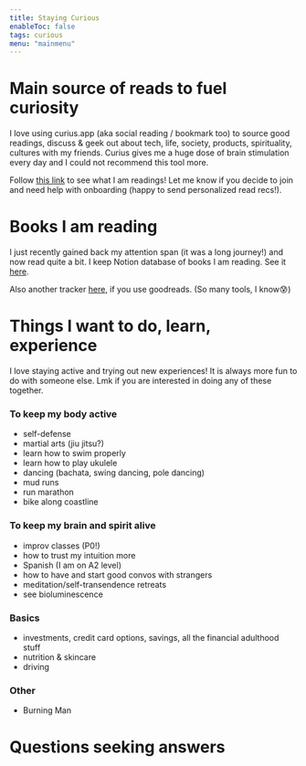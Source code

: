 ```yaml
---
title: Staying Curious
enableToc: false
tags: curious
menu: "mainmenu"
---
```

# Main source of reads to fuel curiosity
I love using curius.app (aka social reading / bookmark too) to source good readings, discuss & geek out about tech, life, society, products, spirituality, cultures with my friends. Curius gives me a huge dose of brain stimulation every day and I could not recommend this tool more. 

Follow [this link](https://curius.app/svitlana-midianko2) to see what I am readings! Let me know if you decide to join and need help with onboarding (happy to send personalized read recs!).


# Books I am reading
I just recently gained back my attention span (it was a long journey!) and now read quite a bit. I keep Notion database of books I am reading. See it [here](https://ssmidianko.notion.site/Books-1328e3b56b17486dbfed92e384b3c2e0).

Also another tracker [here](https://www.goodreads.com/review/list/127356542?ref=nav_mybooks), if you use goodreads. (So many tools, I know😰)


# Things I want to do, learn, experience
I love staying active and trying out new experiences! It is always more fun to do with someone else. Lmk if you are interested in doing any of these together.
### To keep my body active
- self-defense
- martial arts (jiu jitsu?)
- learn how to swim properly
- learn how to play ukulele
- dancing (bachata, swing dancing, pole dancing)
- mud runs
- run marathon
- bike along coastline
### To keep my brain and spirit alive
- improv classes (P0!)
- how to trust my intuition more
- Spanish (I am on A2 level)
- how to have and start good convos with strangers
- meditation/self-transendence retreats
- see bioluminescence
### Basics 
- investments, credit card options, savings, all the financial adulthood stuff
- nutrition & skincare 
- driving
### Other
- Burning Man


# Questions seeking answers



